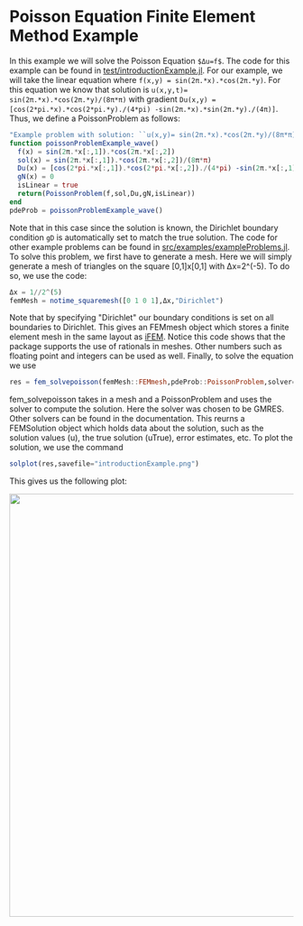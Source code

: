
<a id='Poisson-Equation-Finite-Element-Method-Example-1'></a>

# Poisson Equation Finite Element Method Example


In this example we will solve the Poisson Equation `$Δu=f$`. The code for this example can be found in [test/introductionExample.jl](https://github.com/ChrisRackauckas/DifferentialEquations.jl/tree/master/test/introductionExample.jl). For our example, we will take the linear equation where `f(x,y) = sin(2π.*x).*cos(2π.*y)`. For this equation we know that solution is `u(x,y,t)= sin(2π.*x).*cos(2π.*y)/(8π*π)` with gradient `Du(x,y) = [cos(2*pi.*x).*cos(2*pi.*y)./(4*pi) -sin(2π.*x).*sin(2π.*y)./(4π)]`. Thus, we define a PoissonProblem as follows:


```julia
"Example problem with solution: ``u(x,y)= sin(2π.*x).*cos(2π.*y)/(8π*π)``"
function poissonProblemExample_wave()
  f(x) = sin(2π.*x[:,1]).*cos(2π.*x[:,2])
  sol(x) = sin(2π.*x[:,1]).*cos(2π.*x[:,2])/(8π*π)
  Du(x) = [cos(2*pi.*x[:,1]).*cos(2*pi.*x[:,2])./(4*pi) -sin(2π.*x[:,1]).*sin(2π.*x[:,2])./(4π)]
  gN(x) = 0
  isLinear = true
  return(PoissonProblem(f,sol,Du,gN,isLinear))
end
pdeProb = poissonProblemExample_wave()
```


Note that in this case since the solution is known, the Dirichlet boundary condition `gD` is automatically set to match the true solution. The code for other example problems can be found in [src/examples/exampleProblems.jl](https://github.com/ChrisRackauckas/DifferentialEquations.jl/tree/master/src/examples/exampleProblems.jl). To solve this problem, we first have to generate a mesh. Here we will simply generate a mesh of triangles on the square [0,1]x[0,1] with Δx=2^(-5). To do so, we use the code:


```julia
Δx = 1//2^(5)
femMesh = notime_squaremesh([0 1 0 1],Δx,"Dirichlet")
```


Note that by specifying "Dirichlet" our boundary conditions is set on all boundaries to Dirichlet. This gives an FEMmesh object which stores a finite element mesh in the same layout as [iFEM](http://www.math.uci.edu/~chenlong/programming.html). Notice this code shows that the package supports the use of rationals in meshes. Other numbers such as floating point and integers can be used as well. Finally, to solve the equation we use


```julia
res = fem_solvepoisson(femMesh::FEMmesh,pdeProb::PoissonProblem,solver="GMRES")
```


fem_solvepoisson takes in a mesh and a PoissonProblem and uses the solver to compute the solution. Here the solver was chosen to be GMRES. Other solvers can be found in the documentation. This reurns a FEMSolution object which holds data about the solution, such as the solution values (u), the true solution (uTrue), error estimates, etc. To plot the solution, we use the command


```julia
solplot(res,savefile="introductionExample.png")
```


This gives us the following plot:


<img src="https://github.com/ChrisRackauckas/DifferentialEquations.jl/tree/master/src/examples/introductionExample.png" width="750" align="middle"  />

